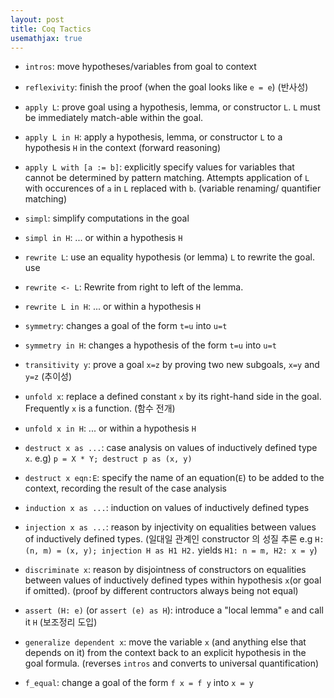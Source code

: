 ```yaml
---
layout: post
title: Coq Tactics
usemathjax: true
---
```


- `intros`: move hypotheses/variables from goal to context

- `reflexivity`: finish the proof (when the goal looks like `e = e`) (반사성)

- `apply L`: prove goal using a hypothesis, lemma, or constructor `L`. `L` must be immediately match-able within the goal.

- `apply L in H`: apply a hypothesis, lemma, or constructor `L` to
a hypothesis `H` in the context (forward reasoning)

- `apply L with [a := b]`: explicitly specify values for variables
that cannot be determined by pattern matching. Attempts application of `L` with occurences of `a` in `L` replaced with `b`. (variable renaming/ quantifier matching)

- `simpl`: simplify computations in the goal

- `simpl in H`: ... or within a hypothesis `H`

- `rewrite L`: use an equality hypothesis (or lemma) `L` to rewrite
the goal. use

- `rewrite <- L`: Rewrite from right to left of the lemma.

- `rewrite L in H`: ... or within a hypothesis `H`

- `symmetry`: changes a goal of the form `t=u` into `u=t`

- `symmetry in H`: changes a hypothesis of the form `t=u` into
`u=t`

- `transitivity y`: prove a goal `x=z` by proving two new subgoals,
`x=y` and `y=z` (추이성)

- `unfold x`: replace a defined constant `x` by its right-hand side in
the goal. Frequently `x` is a function. (함수 전개)

- `unfold x in H`: ... or within a hypothesis `H`

- `destruct x as ...`: case analysis on values of inductively
defined type `x`. e.g) `p = X * Y; destruct p as (x, y)`

- `destruct x eqn:E`: specify the name of an equation(`E`) to be
added to the context, recording the result of the case
analysis

- `induction x as ...`: induction on values of inductively
defined types

- `injection x as ...`: reason by injectivity on equalities
between values of inductively defined types. (일대일 관계인 constructor 의 성질 추론 e.g `H: (n, m) = (x, y); injection H as H1 H2.` yields `H1: n = m, H2: x = y`)

- `discriminate x`: reason by disjointness of constructors on
equalities between values of inductively defined types within hypothesis `x`(or goal if omitted). (proof by different contructors always being not equal)

- `assert (H: e)` (or `assert (e) as H`): introduce a "local
lemma" `e` and call it `H` (보조정리 도입)

- `generalize dependent x`: move the variable `x` (and anything
else that depends on it) from the context back to an explicit
hypothesis in the goal formula. (reverses `intros` and converts to universal quantification)

- `f_equal`: change a goal of the form `f x = f y` into `x = y`
